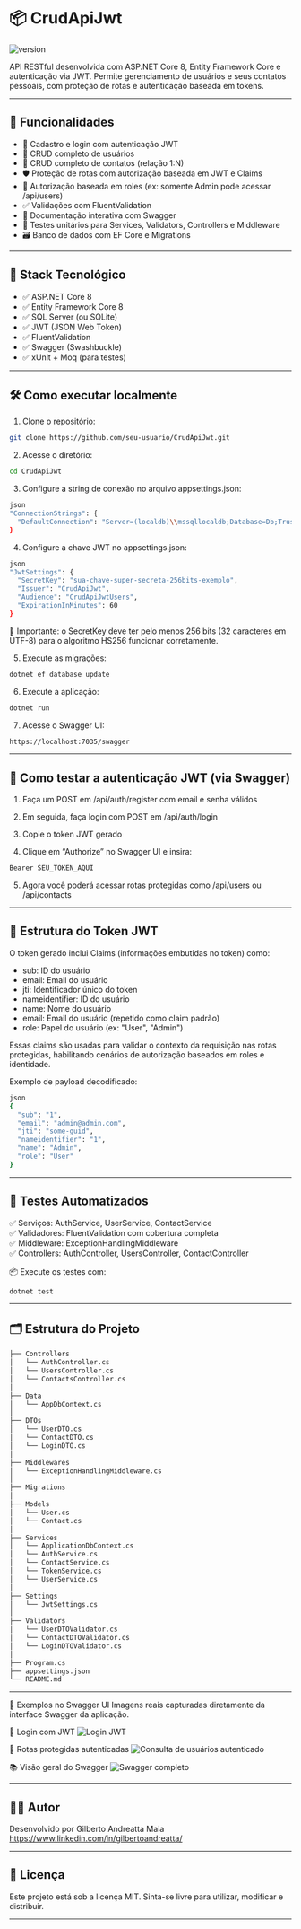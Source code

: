 # 📦 CrudApiJwt
![version](https://img.shields.io/badge/version-1.0.0-blue.svg)


API RESTful desenvolvida com ASP.NET Core 8, Entity Framework Core e autenticação via JWT. Permite gerenciamento de usuários e seus contatos pessoais, com proteção de rotas e autenticação baseada em tokens.

---

## 🚀 Funcionalidades

- 🔐 Cadastro e login com autenticação JWT
- 👤 CRUD completo de usuários
- 📇 CRUD completo de contatos (relação 1:N)
- 🛡️ Proteção de rotas com autorização baseada em JWT e Claims
- 👮 Autorização baseada em roles (ex: somente Admin pode acessar /api/users)
- ✅ Validações com FluentValidation
- 📄 Documentação interativa com Swagger
- 🧪 Testes unitários para Services, Validators, Controllers e Middleware
- 🗃️ Banco de dados com EF Core e Migrations

---

## 🧱 Stack Tecnológico

- ✅ ASP.NET Core 8
- ✅ Entity Framework Core 8
- ✅ SQL Server (ou SQLite)
- ✅ JWT (JSON Web Token)
- ✅ FluentValidation
- ✅ Swagger (Swashbuckle)
- ✅ xUnit + Moq (para testes)

---

## 🛠️ Como executar localmente

1. Clone o repositório:

```bash
git clone https://github.com/seu-usuario/CrudApiJwt.git
```

2. Acesse o diretório:

```bash
cd CrudApiJwt
```

3. Configure a string de conexão no arquivo appsettings.json:

```bash
json
"ConnectionStrings": {
  "DefaultConnection": "Server=(localdb)\\mssqllocaldb;Database=Db;Trusted_Connection=True;"
}
```

4. Configure a chave JWT no appsettings.json:
```bash
json
"JwtSettings": {
  "SecretKey": "sua-chave-super-secreta-256bits-exemplo",
  "Issuer": "CrudApiJwt",
  "Audience": "CrudApiJwtUsers",
  "ExpirationInMinutes": 60
}
```

🛑 Importante: o SecretKey deve ter pelo menos 256 bits (32 caracteres em UTF-8) para o algoritmo HS256 funcionar corretamente.

5. Execute as migrações:

```bash
dotnet ef database update
```

6. Execute a aplicação:

```bash
dotnet run
```

7. Acesse o Swagger UI:

```bash
https://localhost:7035/swagger
```

---

## 🔐 Como testar a autenticação JWT (via Swagger)

1. Faça um POST em /api/auth/register com email e senha válidos

2. Em seguida, faça login com POST em /api/auth/login

3. Copie o token JWT gerado

4. Clique em “Authorize” no Swagger UI e insira:

```bash
Bearer SEU_TOKEN_AQUI
```

5. Agora você poderá acessar rotas protegidas como /api/users ou /api/contacts

---

## 🔐 Estrutura do Token JWT

O token gerado inclui Claims (informações embutidas no token) como:

- sub: ID do usuário
- email: Email do usuário
- jti: Identificador único do token
- nameidentifier: ID do usuário
- name: Nome do usuário
- email: Email do usuário (repetido como claim padrão)
- role: Papel do usuário (ex: "User", "Admin")

Essas claims são usadas para validar o contexto da requisição nas rotas protegidas, habilitando cenários de autorização baseados em roles e identidade.

Exemplo de payload decodificado:
```bash
json
{
  "sub": "1",
  "email": "admin@admin.com",
  "jti": "some-guid",
  "nameidentifier": "1",
  "name": "Admin",
  "role": "User"
}
```

---

## 🧪 Testes Automatizados

✅ Serviços: AuthService, UserService, ContactService  
✅ Validadores: FluentValidation com cobertura completa  
✅ Middleware: ExceptionHandlingMiddleware  
✅ Controllers: AuthController, UsersController, ContactController  

📦 Execute os testes com:

```bash
dotnet test
```

---

## 🗂️ Estrutura do Projeto

```bash
├── Controllers
│   └── AuthController.cs
│   └── UsersController.cs
│   └── ContactsController.cs
│
├── Data
│   └── AppDbContext.cs
│
├── DTOs
│   └── UserDTO.cs
│   └── ContactDTO.cs
│   └── LoginDTO.cs
│
├── Middlewares
│   └── ExceptionHandlingMiddleware.cs
│
├── Migrations
│
├── Models
│   └── User.cs
│   └── Contact.cs
│
├── Services
│   └── ApplicationDbContext.cs
│   └── AuthService.cs
│   └── ContactService.cs
│   └── TokenService.cs
│   └── UserService.cs
│
├── Settings
│   └── JwtSettings.cs
│
├── Validators
│   └── UserDTOValidator.cs
│   └── ContactDTOValidator.cs
│   └── LoginDTOValidator.cs
│
├── Program.cs
├── appsettings.json
└── README.md
```

---

📸 Exemplos no Swagger UI
Imagens reais capturadas diretamente da interface Swagger da aplicação.

🔐 Login com JWT
![Login JWT](docs/images/swagger-login.png)

📁 Rotas protegidas autenticadas
![Consulta de usuários autenticado](docs/images/swagger-users.png)

📚 Visão geral do Swagger
![Swagger completo](docs/images/swagger-overview.png)

---

## 👨‍💻 Autor

Desenvolvido por Gilberto Andreatta Maia  
https://www.linkedin.com/in/gilbertoandreatta/

---

## 📝 Licença

Este projeto está sob a licença MIT. Sinta-se livre para utilizar, modificar e distribuir.

---
